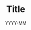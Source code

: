 ---
date: YYYY-MM
title: Title
shortDescription: One line description of the project
thumbnail: filename.jpg
main: true
featuredImage: filename.jpg
iframe: '<iframe width="800" height="450" src="https://www.figma.com/embed?embed_host=share&url=https%3A%2F%2Fwww.figma.com%2Ffile%2F2idqq0zSGaaTgdUxwSZ6Zj%2FUnstable-Label-Final-Designs%3Fnode-id%3D0%253A1" allowfullscreen></iframe>'
tags: [tag one, tag two]
description: >
 Markdown description of this project goes right here.
info:
- "[Link](https://google.com)"
- Award goes here

---